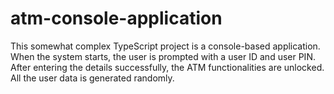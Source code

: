 # atm-console-application
This somewhat complex TypeScript project is a console-based application. When the system starts, the user is prompted with a user ID and user PIN. After entering the details successfully, the ATM functionalities are unlocked. All the user data is generated randomly.
